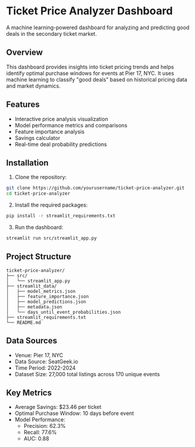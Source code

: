 # Ticket Price Analyzer Dashboard

A machine learning-powered dashboard for analyzing and predicting good deals in the secondary ticket market.

## Overview

This dashboard provides insights into ticket pricing trends and helps identify optimal purchase windows for events at Pier 17, NYC. It uses machine learning to classify "good deals" based on historical pricing data and market dynamics.

## Features

- Interactive price analysis visualization
- Model performance metrics and comparisons
- Feature importance analysis
- Savings calculator
- Real-time deal probability predictions

## Installation

1. Clone the repository:
```bash
git clone https://github.com/yourusername/ticket-price-analyzer.git
cd ticket-price-analyzer
```

2. Install the required packages:
```bash
pip install -r streamlit_requirements.txt
```

3. Run the dashboard:
```bash
streamlit run src/streamlit_app.py
```

## Project Structure

```
ticket-price-analyzer/
├── src/
│   └── streamlit_app.py
├── streamlit_data/
│   ├── model_metrics.json
│   ├── feature_importance.json
│   ├── model_predictions.json
│   ├── metadata.json
│   └── days_until_event_probabilities.json
├── streamlit_requirements.txt
└── README.md
```

## Data Sources

- Venue: Pier 17, NYC
- Data Source: SeatGeek.io
- Time Period: 2022-2024
- Dataset Size: 27,000 total listings across 170 unique events

## Key Metrics

- Average Savings: $23.46 per ticket
- Optimal Purchase Window: 10 days before event
- Model Performance:
  - Precision: 62.3%
  - Recall: 77.6%
  - AUC: 0.88 